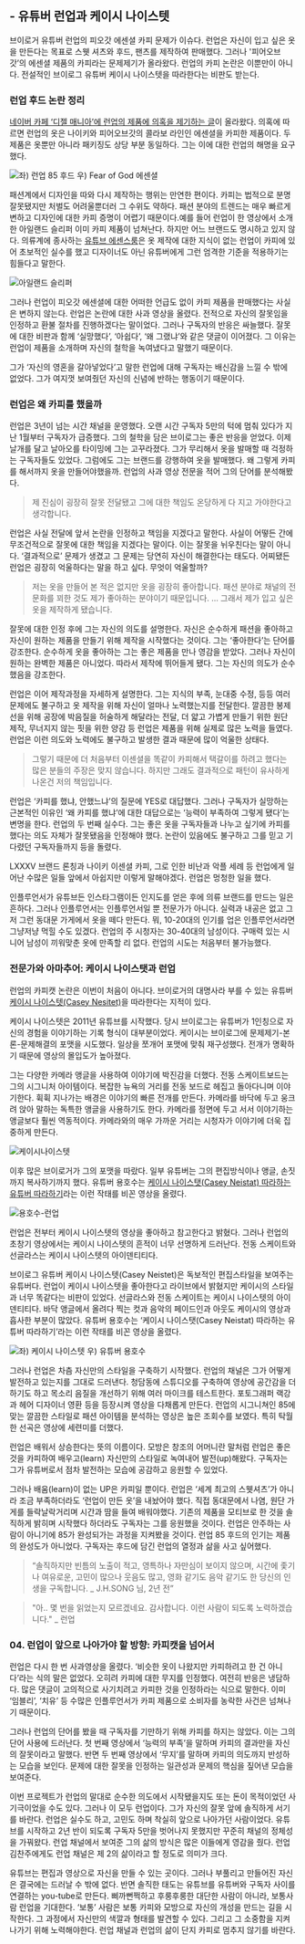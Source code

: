 ##  - 유튜버 런업과 케이시 나이스텟

브이로거 유튜버 런업의 피오갓 에센셜 카피 문제가 이슈다.
런업은 자신이 입고 싶은 옷을 만든다는 목표로 스웻 셔츠와 후드, 팬츠를 제작하여 판매했다.
그러나 '피어오브갓’의 에센셜 제품의 카피라는 문제제기가 올라왔다.
런업의 카피 논란은 이뿐만이 아니다.
전설적인 브이로그 유튜버 케이시 나이스텟을 따라한다는 비판도 받는다.

### 런업 후드 논란 정리
[네이버 카페 ‘디젤 매니아’에 런업의 제품에 의혹을 제기하는 글]()이 올라왔다.
의혹에 따르면 런업의 옷은 나이키와 피어오브갓의 콜라보 라인인 에센셜을 카피한 제품이다.
두 제품은 옷뿐만 아니라 패키징도 상당 부분 동일하다.
그는 이에 대한 런업의 해명을 요구했다.

![좌) 런업 85 후드 우) Fear of God 에센셜]()

패션계에서 디자인을 따와 다시 제작하는 행위는 만연한 편이다.
카피는 법적으로 분명 잘못됐지만 처벌도 어려울뿐더러 그 수위도 약하다.
패션 분야의 트렌드는 매우 빠르게 변하고 디자인에 대한 카피 증명이 어렵기 때문이다.예를 들어 런업이 한 영상에서 소개한 아일랜드 슬리퍼
이미 카피 제품이 넘쳐난다.
하지만 어느 브랜드도 명시하고 있지 않다.
의류계에 종사하는 [유튜브 에센스룸]()은 옷 제작에 대한 지식이 없는 런업이 카피에 있어 초보적인 실수를 했고 디자이너도 아닌 유튜버에게 그런 엄격한 기준을 적용하기는 힘들다고 말한다.

![아일랜드 슬리퍼]()

그러나 런업이 피오갓 에센셜에 대한 어떠한 언급도 없이 카피 제품을 판매했다는 사실은 변하지 않는다.
런업은 논란에 대한 사과 영상을 올렸다.
전적으로 자신의 잘못임을 인정하고 환불 절차를 진행하겠다는 말이었다.
그러나 구독자의 반응은 싸늘했다.
잘못에 대한 비판과 함께 ‘실망했다’, ‘아쉽다’, ‘왜 그랬냐’와 같은 댓글이 이어졌다.
그 이유는 런업이 제품을 소개하며 자신의 철학을 녹여냈다고 말했기 때문이다.

그가 ‘자신의 영혼을 갈아넣었다’고 말한 런업에 대해 구독자는 배신감을 느낄 수 밖에 없었다.
그가 여지껏 보여줬던 자신의 신념에 반하는 행동이기 때문이다.

### 런업은 왜 카피를 했을까 
런업은 3년이 넘는 시간 채널을 운영했다.
오랜 시간 구독자 5만의 턱에 멈춰 있다가 지난 1월부터 구독자가 급증했다.
그의 철학을 담은 브이로그는 좋은 반응을 얻었다.
이제 날개를 달고 날아오를 타이밍에 그는 고꾸라졌다.
그가 무리해서 옷을 발매할 때 걱정하는 구독자들도 있었다.
그럼에도 그는 브랜드를 강행하여 옷을 발매했다.
왜 그렇게 카피를 해서까지 옷을 만들어야했을까.
런업의 사과 영상 전문을 적어 그의 단어를 분석해봤다.
> 제 진심이 굉장히 잘못 전달됐고 그에 대한 책임도 온당하게 다 지고 가야한다고 생각합니다.

런업은 사실 전달에 앞서 논란을 인정하고 책임을 지겠다고 말한다.
사실이 어떻든 간에 무조건적으로 잘못에 대한 책임을 지겠다는 말이다.
이는 잘못을 뉘우친다는 말이 아니다.
‘결과적으로’ 문제가 생겼고 그 문제는 당연히 자신이 해결한다는 태도다.
어찌됐든 런업은 굉장히 억울하다는 말을 하고 싶다.
무엇이 억울할까?
> 저는 옷을 만들어 본 적은 없지만 옷을 굉장히 좋아합니다.
패션 분야로 채널의 전문화를 꾀한 것도 제가 좋아하는 분야이기 때문입니다.
… 그래서 제가 입고 싶은 옷을 제작하게 됐습니다.

잘못에 대한 인정 후에 그는 자신의 의도를 설명한다.
자신은 순수하게 패션을 좋아하고 자신이 원하는 제품을 만들기 위해 제작을 시작했다는 것이다.
그는 ‘좋아한다’는 단어를 강조한다.
순수하게 옷을 좋아하는 그는 좋은 제품을 만나 영감을 받았다.
그러나 자신이 원하는 완벽한 제품은 아니었다.
따라서 제작에 뛰어들게 됐다.
그는 자신의 의도가 순수했음을 강조한다.

런업은 이어 제작과정을 자세하게 설명한다.
그는 지식의 부족, 눈대중 수정, 등등 여러 문제에도 불구하고 옷 제작을 위해 자신이 얼마나 노력했는지를 전달한다.
깔끔한 봉제선을 위해 공장에 박음질을 허술하게 해달라는 전달, 더 얇고 가볍게 만들기 위한 원단 제작, 무너지지 않는 핏을 위한 양감 등 런업은 제품을 위해 실제로 많은 노력을 들였다.
런업은 이런 의도와 노력에도 불구하고 발생한 결과 때문에 많이 억울한 상태다.

> 그렇기 때문에 더 처음부터 이센셜을 똑같이 카피해서 택갈이를 하려고 했다는 많은 분들의 주장은 맞지 않습니다.
하지만 그래도 결과적으로 패턴이 유사하게 나온건 저의 책임입니다.

런업은 ‘카피를 했냐, 안했느냐’의 질문에 YES로 대답했다.
그러나 구독자가 실망하는 근본적인 이유인 ‘왜 카피를 했냐’에 대한 대답으로는 ‘능력이 부족하여 그렇게 됐다’는 변명을 한다.
런업의 두 번째 실수다.
그는 좋은 옷을 구독자들과 나누고 싶기에 카피를 했다는 의도 자체가 잘못됐음을 인정해야 했다.
논란이 있음에도 불구하고 그를 믿고 기다렸던 구독자들까지 등을 돌렸다.

LXXXV 브랜드 론칭과 나이키 이센셜 카피, 그로 인한 비난과 악플 세례 등 런업에게 일어난 수많은 일들 앞에서 아쉽지만 이렇게 말해야겠다.
런업은 멍청한 일을 했다.

인플루언서가 유튜브든 인스타그램이든 인지도를 얻은 후에 의류 브랜드를 만드는 일은 흔하다.
그러나 인플루언서는 인플루언서일 뿐 전문가가 아니다.
실력과 내공은 없고 그저 그런 동대문 가게에서 옷을 떼다 만든다.
뭐, 10-20대의 인기를 업은 인플루언서라면 그냥저냥 먹힐 수도 있겠다.
런업의 주 시청자는 30-40대의 남성이다.
구매력 있는 시니어 남성이 끼워맞춘 옷에 만족할 리 없다.
런업의 시도는 처음부터 불가능했다.

### 전문가와 아마추어: 케이시 나이스탯과 런업

런업의 카피캣 논란은 이번이 처음이 아니다. 브이로거의 대명사라 부를 수 있는 유튜버 [케이시 나이스텟(Casey Nesitet)]()을 따라한다는 지적이 있다.

케이시 나이스텟은 2011년 유튜브를 시작했다.
당시 브이로그는 유튜버가 1인칭으로 자신의 경험을 이야기하는 기록 형식이 대부분이었다.
케이시는 브이로그에 문제제기-본론-문제해결의 포맷을 시도했다.
일상을 쪼개어 포맷에 맞춰 재구성했다.
전개가 명확하기 때문에 영상의 몰입도가 높아졌다.

그는 다양한 카메라 앵글을 사용하여 이야기에 박진감을 더했다.
전동 스케이트보드는 그의 시그니처 아이템이다.
복잡한 뉴욕의 거리를 전동 보드로 헤집고 돌아다니며 이야기한다.
휙휙 지나가는 배경은 이야기의 빠른 전개를 만든다.
카메라를 바닥에 두고 웅크려 앉아 말하는 독특한 앵글을 사용하기도 한다. 카메라를 정면에 두고 서서 이야기하는 앵글보다 훨씬 역동적이다.
카메라와의 매우 가까운 거리는 시청자가 이야기에 더욱 집중하게 만든다.

![케이시나이스텟]()

이후 많은 브이로거가 그의 포맷을 따랐다.
일부 유튜버는 그의 편집방식이나 앵글, 손짓까지 복사하기까지 했다.
유튜버 용호수는 [케이시 나이스탯(Casey Neistat) 따라하는 유튜버 따라하기]()라는 이런 작태를 비꼰 영상을 올렸다.

![용호수-런업]()

런업은 전부터 케이시 나이스텟의 영상을 좋아하고 참고한다고 밝혔다.
그러나 런업의 초창기 영상에서는 케이시 나이스텟의 흔적이 너무 선명하게 드러난다.
전동 스케이트와 선글라스는 케이시 나이스텟의 아이덴티티다.




브이로그 유튜버 케이시 나이스텟(Casey Neistet)은 독보적인 편집스타일을 보여주는 유튜버다.
런업이 케이시 나이스텟을 좋아한다고 라이브에서 밝혔지만 케이시의 스타일과 너무 똑같다는 비판이 있었다.
선글라스와 전동 스케이트는 케이시 나이스텟의 아이덴티티다.
바닥 앵글에서 올려다 찍는 컷과 음악의 페이드인과 아웃도 케이시의 영상과 흡사한 부분이 많았다.
유튜버 용호수는 ‘케이시 나이스탯(Casey Neistat) 따라하는 유튜버 따라하기’라는 이런 작태를 비꼰 영상을 올렸다.

![좌) 케이시 나이스텟 우) 유튜버 용호수]()

그러나 런업은 차츰 자신만의 스타일을 구축하기 시작했다.
런업의 채널은 그가 어떻게 발전하고 있는지를 그대로 드러낸다.
청담동에 스튜디오를 구축하여 영상에 공간감을 더하기도 하고 목소리 음질을 개선하기 위해 여러 마이크를 테스트한다.
포토그래퍼 랙강과 헤어 디자이너 영환 등을 등장시켜 영상을 다채롭게 만든다.
런업의 시그니쳐인 85에 맞는 깔끔한 스타일로 패션 아이템을 분석하는 영상은 높은 조회수를 보였다.
특히 탁월한 선곡은 영상에 세련미를 더했다.


런업은 배워서 상승한다는 뜻의 이름이다.
모방은 창조의 어머니란 말처럼 런업은 좋은 것을 카피하여 배우고(learn) 자신만의 스타일로 녹여내어 발전(up)해왔다.
구독자는 그가 유튜버로서 점차 발전하는 모습에 공감하고 응원할 수 있었다.

그러나 배움(learn)이 없는 UP은 카피일 뿐이다.
런업은 ‘세계 최고의 스웻셔츠’가 아니라 조금 부족하더라도 ‘런업이 만든 옷’을 내놨어야 했다.
직접 동대문에서 나염, 원단 가게를 들락날락거리며 시간과 땀을 들여 배워야했다.
기존의 제품을 모티브로 한 것을 솔직하게 밝히며 시작했다 하더라도 구독자는 그를 응원했을 것이다.
런업은 안주하는 사람이 아니기에 85가 완성되가는 과정을 지켜봤을 것이다.
런업 85 후드의 인기는 제품의 완성도가 아니었다.
구독자는 후드에 담긴 런업의 열정과 삶을 사고 싶어했다.
> “솔직하지만 빈틈의 노출이 적고, 영특하나 자만심이 보이지 않으며, 시간에 좇기나 여유로운, 고민이 많으나 웃음도 많고, 영화 같기도 음악 같기도 한 당신의 인생을 구독합니다.
_ J.H.SONG 님, 2년 전”

> "아..
몇 번을 읽었는지 모르겠네요.
감사합니다.
이런 사람이 되도록 노력하겠습니다." _ 런업

### 04. 런업이 앞으로 나아가야 할 방향: 카피캣을 넘어서
런업은 다시 한 번 사과영상을 올렸다.
‘비슷한 옷이 나왔지만 카피하려고 한 건 아니다’라는 식의 말은 없었다.
오히려 카피에 대한 무지를 인정했다.
여전히 반응은 냉담하다.
많은 댓글이 고의적으로 사기치려고 카피한 것을 인정하라는 식으로 말한다.
이미 ‘임블리’, ‘치유’ 등 수많은 인플루언서가 카피 제품으로 소비자를 농락한 사건은 넘쳐나기 때문이다.

그러나 런업의 단어를 봤을 때 구독자를 기만하기 위해 카피를 하지는 않았다.
이는 그의 단어 사용에 드러난다.
첫 번째 영상에서 ‘능력의 부족’을 말하며 카피의 결과만을 자신의 잘못이라고 말했다.
반면 두 번째 영상에서 ‘무지’를 말하며 카피의 의도까지 반성하는 모습을 보인다.
문제에 대한 잘못을 인정하는 일관성과 문제의 핵심을 짚어낸 모습을 보여준다.

이번 프로젝트가 런업의 말대로 순수한 의도에서 시작됐을지도 또는 돈이 목적이었던 사기극이었을 수도 있다.
그러나 이 모두 런업이다.
그가 자신의 잘못 앞에 솔직하게 서기를 바란다.
런업은 실수도 하고, 고민도 하며 착실히 앞으로 나아가던 사람이었다.
유튜브를 시작하고 2년 반이 되도록 구독자 5만을 벗어나지 못했지만 꾸준히 채널의 정체성을 가꿔왔다.
런업 채널에서 보여준 그의 삶의 방식은 많은 이들에게 영감을 줬다.
런업 김찬주에게도 런업 채널은 제 2의 삶이라고 할 정도로 의미가 크다.

유튜브는 편집과 영상으로 자신을 만들 수 있는 곳이다.
그러나 부풀리고 만들어진 자신은 결국에는 드러날 수 밖에 없다.
반면 솔직한 태도는 유튜브를 유튜버와 구독자 사이를 연결하는 you-tube로 만든다.
삐까뻔쩍하고 후룽후룽한 대단한 사람이 아니라, 보통사람 런업을 기대한다.
‘보통’ 사람은 보통 카피와 모방으로 자신의 개성을 만드는 길을 시작한다.
그 과정에서 자신만의 색깔과 형태를 발견할 수 있다.
그리고 그 소중함을 지켜나가기 위해 노력해야한다.
런업 채널과 런업의 삶이 단지 카피로 멈추지 않기를 바란다.

